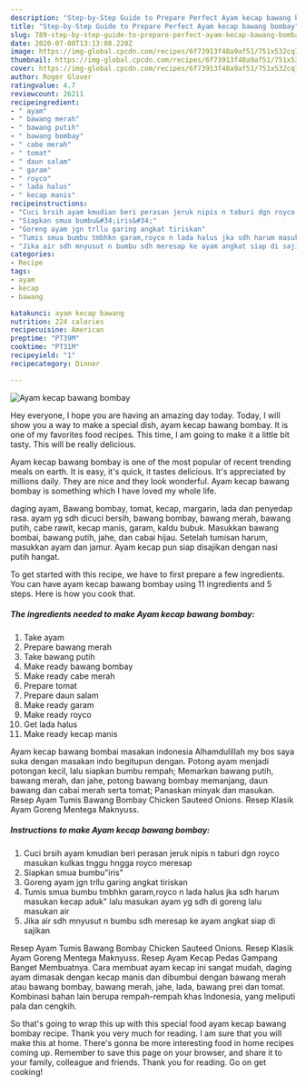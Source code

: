 ```yaml
---
description: "Step-by-Step Guide to Prepare Perfect Ayam kecap bawang bombay"
title: "Step-by-Step Guide to Prepare Perfect Ayam kecap bawang bombay"
slug: 789-step-by-step-guide-to-prepare-perfect-ayam-kecap-bawang-bombay
date: 2020-07-08T13:13:08.220Z
image: https://img-global.cpcdn.com/recipes/6f73913f48a9af51/751x532cq70/ayam-kecap-bawang-bombay-foto-resep-utama.jpg
thumbnail: https://img-global.cpcdn.com/recipes/6f73913f48a9af51/751x532cq70/ayam-kecap-bawang-bombay-foto-resep-utama.jpg
cover: https://img-global.cpcdn.com/recipes/6f73913f48a9af51/751x532cq70/ayam-kecap-bawang-bombay-foto-resep-utama.jpg
author: Roger Glover
ratingvalue: 4.7
reviewcount: 26211
recipeingredient:
- " ayam"
- " bawang merah"
- " bawang putih"
- " bawang bombay"
- " cabe merah"
- " tomat"
- " daun salam"
- " garam"
- " royco"
- " lada halus"
- " kecap manis"
recipeinstructions:
- "Cuci brsih ayam kmudian beri perasan jeruk nipis n taburi dgn royco masukan kulkas tnggu hngga royco meresap"
- "Siapkan smua bumbu&#34;iris&#34;"
- "Goreng ayam jgn trllu garing angkat tiriskan"
- "Tumis smua bumbu tmbhkn garam,royco n lada halus jka sdh harum masukan kecap aduk&#34; lalu masukan ayam yg sdh di goreng lalu masukan air"
- "Jika air sdh mnyusut n bumbu sdh meresap ke ayam angkat siap di sajikan"
categories:
- Recipe
tags:
- ayam
- kecap
- bawang

katakunci: ayam kecap bawang 
nutrition: 224 calories
recipecuisine: American
preptime: "PT39M"
cooktime: "PT31M"
recipeyield: "1"
recipecategory: Dinner

---
```



![Ayam kecap bawang bombay](https://img-global.cpcdn.com/recipes/6f73913f48a9af51/751x532cq70/ayam-kecap-bawang-bombay-foto-resep-utama.jpg)

Hey everyone, I hope you are having an amazing day today. Today, I will show you a way to make a special dish, ayam kecap bawang bombay. It is one of my favorites food recipes. This time, I am going to make it a little bit tasty. This will be really delicious.

Ayam kecap bawang bombay is one of the most popular of recent trending meals on earth. It is easy, it's quick, it tastes delicious. It's appreciated by millions daily. They are nice and they look wonderful. Ayam kecap bawang bombay is something which I have loved my whole life.

daging ayam, Bawang bombay, tomat, kecap, margarin, lada dan penyedap rasa. ayam yg sdh dicuci bersih, bawang bombay, bawang merah, bawang putih, cabe rawit, kecap manis, garam, kaldu bubuk. Masukkan bawang bombai, bawang putih, jahe, dan cabai hijau. Setelah tumisan harum, masukkan ayam dan jamur. Ayam kecap pun siap disajikan dengan nasi putih hangat.


To get started with this recipe, we have to first prepare a few ingredients. You can have ayam kecap bawang bombay using 11 ingredients and 5 steps. Here is how you cook that.

<!--inarticleads1-->

##### The ingredients needed to make Ayam kecap bawang bombay:

1. Take  ayam
1. Prepare  bawang merah
1. Take  bawang putih
1. Make ready  bawang bombay
1. Make ready  cabe merah
1. Prepare  tomat
1. Prepare  daun salam
1. Make ready  garam
1. Make ready  royco
1. Get  lada halus
1. Make ready  kecap manis


Ayam kecap bawang bombai masakan indonesia Alhamdulillah my bos saya suka dengan masakan indo begitupun dengan. Potong ayam menjadi potongan kecil, lalu siapkan bumbu rempah; Memarkan bawang putih, bawang merah, dan jahe, potong bawang bombay memanjang, daun bawang dan cabai merah serta tomat; Panaskan minyak dan masukan. Resep Ayam Tumis Bawang Bombay Chicken Sauteed Onions. Resep Klasik Ayam Goreng Mentega Maknyuss. 

<!--inarticleads2-->

##### Instructions to make Ayam kecap bawang bombay:

1. Cuci brsih ayam kmudian beri perasan jeruk nipis n taburi dgn royco masukan kulkas tnggu hngga royco meresap
1. Siapkan smua bumbu&#34;iris&#34;
1. Goreng ayam jgn trllu garing angkat tiriskan
1. Tumis smua bumbu tmbhkn garam,royco n lada halus jka sdh harum masukan kecap aduk&#34; lalu masukan ayam yg sdh di goreng lalu masukan air
1. Jika air sdh mnyusut n bumbu sdh meresap ke ayam angkat siap di sajikan


Resep Ayam Tumis Bawang Bombay Chicken Sauteed Onions. Resep Klasik Ayam Goreng Mentega Maknyuss. Resep Ayam Kecap Pedas Gampang Banget Membuatnya. Cara membuat ayam kecap ini sangat mudah, daging ayam dimasak dengan kecap manis dan dibumbui dengan bawang merah atau bawang bombay, bawang merah, jahe, lada, bawang prei dan tomat. Kombinasi bahan lain berupa rempah-rempah khas Indonesia, yang meliputi pala dan cengkih. 

So that's going to wrap this up with this special food ayam kecap bawang bombay recipe. Thank you very much for reading. I am sure that you will make this at home. There's gonna be more interesting food in home recipes coming up. Remember to save this page on your browser, and share it to your family, colleague and friends. Thank you for reading. Go on get cooking!
